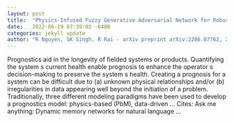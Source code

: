 ```yaml
---
layout: post
title:  "Physics-Infused Fuzzy Generative Adversarial Network for Robust Failure Prognosis"
date:   2022-06-19 07:39:02 -0400
categories: jekyll update
author: "R Nguyen, SK Singh, R Rai - arXiv preprint arXiv:2206.07762, 2022"
---
```

Prognostics aid in the longevity of fielded systems or products. Quantifying the system s current health enable prognosis to enhance the operator s decision-making to preserve the system s health. Creating a prognosis for a system can be difficult due to (a) unknown physical relationships and/or (b) irregularities in data appearing well beyond the initiation of a problem. Traditionally, three different modeling paradigms have been used to develop a prognostics model: physics-based (PbM), data-driven …
Cites: ‪Ask me anything: Dynamic memory networks for natural language …‬  